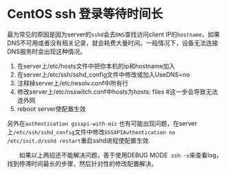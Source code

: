 # CentOS ssh 登录等待时间长
最为常见的原因是因为server的`sshd`会去`DNS`查找访问client IP的`hostname`，如果DNS不可用或者没有相关记录，就会耗费大量时间。一般情况下，设备无法连接DNS服务时会出现这种情况。

1. 在server上/etc/hosts文件中把你本机的ip和hostname加入
2. 在server上/etc/ssh/sshd_config文件中修改或加入UseDNS=no
3. 注释掉server上/etc/resolv.conf中所有行
4. 修改server上/etc/nsswitch.conf中hosts为hosts: files  #这一步会导致无法连外网
5. reboot server使配置生效

另外在`authentication gssapi-with-mic` 也有可能出现问题，在server上`/etc/ssh/sshd_config`文件中修改`GSSAPIAuthentication no`
`/etc/init.d/sshd restart`重启sshd进程使配置生效.

　　如果以上两招还不能解决问题，善于使用DEBUG MODE  `ssh -v`来查看log，找到停滞时间最长的步骤，然后针对性的修改配置解决。


